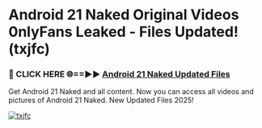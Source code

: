 # Android 21 Naked Original Videos 0nlyFans Leaked - Files Updated! (txjfc)

<h3>🔴 CLICK HERE 🌐==►► <a href="https://tinyurl.com/up5wt9bj" rel="nofollow">Android 21 Naked Updated Files</a></h3>

Get Android 21 Naked and all content. Now you can access all videos and pictures of Android 21 Naked. New Updated Files 2025!

[![txjfc](https://i.imgur.com/ABiUzMV.gif)](https://tinyurl.com/up5wt9bj)
